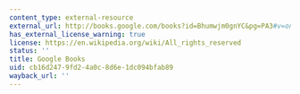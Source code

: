 ```yaml
---
content_type: external-resource
external_url: http://books.google.com/books?id=Bhumwjm0gnYC&pg=PA3#v=onepage
has_external_license_warning: true
license: https://en.wikipedia.org/wiki/All_rights_reserved
status: ''
title: Google Books
uid: cb16d247-9fd2-4a0c-8d6e-1dc094bfab89
wayback_url: ''
---
```

